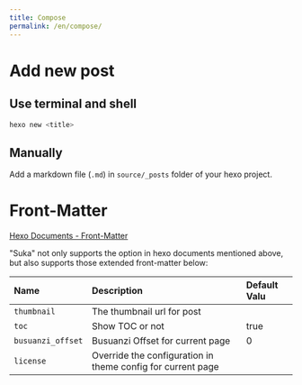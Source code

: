 ```yaml
---
title: Compose
permalink: /en/compose/
---
```


# Add new post

## Use terminal and shell

```bash
hexo new <title>
```

## Manually

Add a markdown file (`.md`) in `source/_posts` folder of your hexo project.

# Front-Matter

[Hexo Documents - Front-Matter](https://hexo.io/docs/front-matter.html)

"Suka" not only supports the option in hexo documents mentioned above, but also supports those extended front-matter below:

| Name          | Description                | Default Valu      |
|:--            |:--                         |:--                |
| `thumbnail`   | The thumbnail url for post |                   |
| `toc`         | Show TOC or not            | true              |
| `busuanzi_offset` | Busuanzi Offset for current page | 0       |
| `license`     | Override the configuration in theme config for current page | |
